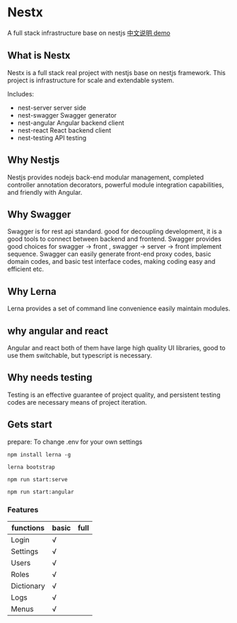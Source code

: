 
# Nestx 
A full stack infrastructure base on nestjs <a href="README.zh-CN.md"> 中文说明 </a> [demo](http://typerx.top) 

## What is Nestx
Nestx is a full stack real project with nestjs base on nestjs framework.
This project is infrastructure for scale and extendable system.

Includes:
- nest-server server side
- nest-swagger Swagger generator
- nest-angular Angular backend client
- nest-react  React backend client
- nest-testing API testing

## Why Nestjs 

Nestjs provides nodejs back-end modular management, completed controller annotation decorators, powerful module integration capabilities, and friendly with Angular.

## Why Swagger

Swagger is for rest api standard. good for decoupling development, it is a good tools to connect between backend and frontend.
Swagger provides good choices for swagger -> front , swagger -> server -> front implement sequence.
Swagger can easily generate front-end proxy codes, basic domain codes, and basic test interface codes, making coding easy and efficient etc.

## Why Lerna

Lerna provides a set of command line convenience easily maintain modules.

## why angular and react 

Angular and react both of them have large high quality UI libraries, good to use them switchable, but typescript is necessary.

## Why needs testing

Testing is an effective guarantee of project quality, and persistent testing codes are necessary means of project iteration.

## Gets start

prepare: To change .env for your own settings

```
npm install lerna -g
```

```
lerna bootstrap
```

```
npm run start:serve
```

```
npm run start:angular
```
 
### Features

| functions    |  basic        |  full        |
| -----------  |  -----------  |  ----------- |
| Login        | √             |              |
| Settings     | √             |              |
| Users        | √             |              |
| Roles        | √             |              |
| Dictionary   | √             |              |
| Logs         | √             |              |
| Menus        | √             |              |
